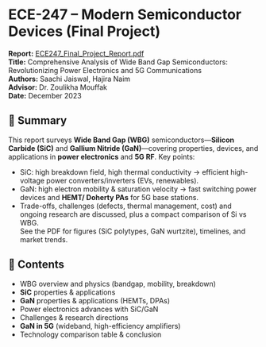 # ECE-247 – Modern Semiconductor Devices (Final Project)

**Report:** [ECE247_Final_Project_Report.pdf](./ECE247_Final_Project_Report.pdf)  
**Title:** Comprehensive Analysis of Wide Band Gap Semiconductors: Revolutionizing Power Electronics and 5G Communications  
**Authors:** Saachi Jaiswal, Hajira Naim  
**Advisor:** Dr. Zoulikha Mouffak  
**Date:** December 2023

## 📖 Summary
This report surveys **Wide Band Gap (WBG)** semiconductors—**Silicon Carbide (SiC)** and **Gallium Nitride (GaN)**—covering properties, devices, and applications in **power electronics** and **5G RF**. Key points:
- SiC: high breakdown field, high thermal conductivity → efficient high-voltage power converters/inverters (EVs, renewables).  
- GaN: high electron mobility & saturation velocity → fast switching power devices and **HEMT/ Doherty PAs** for 5G base stations.  
- Trade-offs, challenges (defects, thermal management, cost) and ongoing research are discussed, plus a compact comparison of Si vs WBG.  
See the PDF for figures (SiC polytypes, GaN wurtzite), timelines, and market trends.

## 🧱 Contents
- WBG overview and physics (bandgap, mobility, breakdown)  
- **SiC** properties & applications  
- **GaN** properties & applications (HEMTs, DPAs)  
- Power electronics advances with SiC/GaN  
- Challenges & research directions  
- **GaN in 5G** (wideband, high-efficiency amplifiers)  
- Technology comparison table & conclusion
